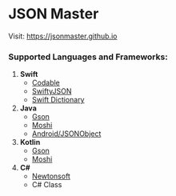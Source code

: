 # JSON Master

Visit: https://jsonmaster.github.io

### Supported Languages and Frameworks:

1. **Swift**
    - [Codable](https://developer.apple.com/documentation/foundation/archives_and_serialization/using_json_with_custom_types)
    - [SwiftyJSON](https://github.com/SwiftyJSON/SwiftyJSON)
    - [Swift Dictionary](https://developer.apple.com/swift/blog/?id=37)
2. **Java**
    - [Gson](https://github.com/google/gson)
    - [Moshi](https://github.com/square/moshi)
    - [Android/JSONObject](https://developer.android.com/reference/org/json/JSONObject)
3. **Kotlin**
    - [Gson](https://github.com/google/gson)
    - [Moshi](https://github.com/square/moshi#kotlin)
4. **C#**
    - [Newtonsoft](https://www.newtonsoft.com/json/help/html/SerializingJSON.htm)
    - C# Class
